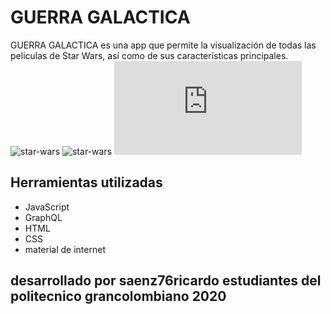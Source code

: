 # GUERRA GALACTICA

GUERRA GALACTICA es una app que permite la visualización de todas las peliculas de Star Wars, así como de sus características principales. 
![star-wars](https://raw.githubusercontent.com/biokah/star-wars-app/master/assets/images/star-wars.png)
![star-wars](https://cdn.designcrowd.com/blog/2015/December/star-wars-logos/GR_LogosFromStarWars_Banner_828x300.jpg)
![star-wars](https://www.wpclipart.com/dl.php?img=/space/ships/spaceship_cartoons/rocket_in_space_T.png)


## Herramientas utilizadas
- JavaScript
- GraphQL
- HTML
- CSS
- material de internet



## desarrollado por saenz76ricardo estudiantes del politecnico grancolombiano 2020